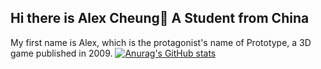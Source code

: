 ## Hi there is Alex Cheung👋 A Student from China
My first name is Alex, which is the protagonist's name of Prototype, a 3D game published in 2009.
[![Anurag's GitHub stats](https://github-readme-stats.vercel.app/api?username=NGUAlexZhang)](https://github.com/anuraghazra/github-readme-stats)
<!--
**NGUAlexZhang/NGUAlexZhang** is a ✨ _special_ ✨ repository because its `README.md` (this file) appears on your GitHub profile.

Here are some ideas to get you started:

- 🔭 I’m currently working on ...
- 🌱 I’m currently learning ...
- 👯 I’m looking to collaborate on ...
- 🤔 I’m looking for help with ...
- 💬 Ask me about ...
- 📫 How to reach me: ...
- 😄 Pronouns: ...
- ⚡ Fun fact: ...
-->
